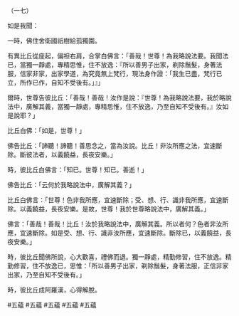 （一七）

如是我聞：

一時，佛住舍衛國祇樹給孤獨園。

有異比丘從座起，偏袒右肩，合掌白佛言：「善哉！世尊！為我略說法要。我聞法已，當獨一靜處，專精思惟，住不放逸：『所以善男子出家，剃除鬚髮，身著法服，信家非家，出家學道，為究竟無上梵行，現法身作證：「我生已盡，梵行已立，所作已作，自知不受後有。」』」

爾時，世尊告彼比丘：「善哉！善哉！汝作是說：『世尊！為我略說法要，我於略說法中，廣解其義，當獨一靜處，專精思惟，住不放逸，乃至自知不受後有。』汝如是說耶？」

比丘白佛：「如是，世尊！」

佛告比丘：「諦聽！諦聽！善思念之，當為汝說。比丘！非汝所應之法，宜速斷除。斷彼法者，以義饒益，長夜安樂。」

時，彼比丘白佛言：「知已。世尊！知已。善逝！」

佛告比丘：「云何於我略說法中，廣解其義？」

比丘白佛言：「世尊！色非我所應，宜速斷除；受、想、行、識非我所應，宜速斷除。以義饒益，長夜安樂。是故，世尊！我於世尊略說法中，廣解其義。」

佛言：「善哉！善哉！比丘！汝於我略說法中，廣解其義。所以者何？色者非汝所應，宜速斷除。如是受、想、行、識非汝所應，宜速斷除。斷除已，以義饒益，長夜安樂。」

時，彼比丘聞佛所說，心大歡喜，禮佛而退。獨一靜處，精勤修習，住不放逸。精勤修習，住不放逸已，思惟：「所以善男子出家，剃除鬚髮，身著法服，正信非家出家，乃至自知不受後有。」

時，彼比丘成阿羅漢，心得解脫。



#五蘊
#五蘊
#五蘊
#五蘊
#五蘊
